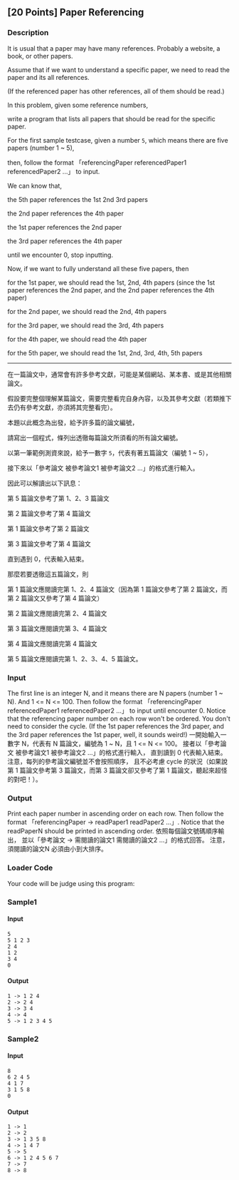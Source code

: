 \[20 Points\] Paper Referencing
-------------------------------

### Description

<div>

It is usual that a paper may have many references. Probably a website, a
book, or other papers.

Assume that if we want to understand a specific paper, we need to read
the paper and its all references.

(If the referenced paper has other references, all of them should be
read.)

In this problem, given some reference numbers,

write a program that lists all papers that should be read for the
specific paper.

For the first sample testcase, given a number `5`, which means there are
five papers (number 1 \~ 5),

then, follow the format 「referencingPaper referencedPaper1
referencedPaper2 \...」 to input.

We can know that,

the 5th paper references the 1st 2nd 3rd papers

the 2nd paper references the 4th paper

the 1st paper references the 2nd paper

the 3rd paper references the 4th paper

until we encounter 0, stop inputting.

Now, if we want to fully understand all these five papers, then

for the 1st paper, we should read the 1st, 2nd, 4th papers (since the
1st paper references the 2nd paper, and the 2nd paper references the 4th
paper)

for the 2nd paper, we should read the 2nd, 4th papers

for the 3rd paper, we should read the 3rd, 4th papers

for the 4th paper, we should read the 4th paper

for the 5th paper, we should read the 1st, 2nd, 3rd, 4th, 5th papers

------------------------------------------------------------------------

在一篇論文中，通常會有許多參考文獻，可能是某個網站、某本書、或是其他相關論文。

假設要完整個理解某篇論文，需要完整看完自身內容，以及其參考文獻（若類推下去仍有參考文獻，亦須將其完整看完）。

本題以此概念為出發，給予許多篇的論文編號，

請寫出一個程式，條列出透徹每篇論文所須看的所有論文編號。

以第一筆範例測資來說，給予一數字 `5`，代表有著五篇論文（編號 1 \~ 5），

接下來以「參考論文 被參考論文1 被參考論文2 \...」的格式進行輸入。

因此可以解讀出以下訊息：

第 5 篇論文參考了第 1、2、3 篇論文

第 2 篇論文參考了第 4 篇論文

第 1 篇論文參考了第 2 篇論文

第 3 篇論文參考了第 4 篇論文

直到遇到 0，代表輸入結束。

那麼若要透徹這五篇論文，則

第 1 篇論文應閱讀完第 1、2、4 篇論文（因為第 1 篇論文參考了第 2
篇論文，而第 2 篇論文又參考了第 4 篇論文）

第 2 篇論文應閱讀完第 2、4 篇論文

第 3 篇論文應閱讀完第 3、4 篇論文

第 4 篇論文應閱讀完第 4 篇論文

第 5 篇論文應閱讀完第 1、2、3、4、5 篇論文。

</div>

### Input

The first line is an integer N, and it means there are N papers (number
1 \~ N). And 1 \<= N \<= 100. Then follow the format 「referencingPaper
referencedPaper1 referencedPaper2 \...」 to input until encounter 0.
Notice that the referencing paper number on each row won\'t be ordered.
You don\'t need to consider the cycle. (If the 1st paper references the
3rd paper, and the 3rd paper references the 1st paper, well, it sounds
weird!) 一開始輸入一數字 N，代表有 N 篇論文，編號為 1 \~ N，且 1 \<= N
\<= 100。 接者以「參考論文 被參考論文1 被參考論文2
\...」的格式進行輸入， 直到讀到 0 代表輸入結束。
注意，每列的參考論文編號並不會按照順序， 且不必考慮 cycle
的狀況（如果說第 1 篇論文參考第 3 篇論文，而第 3 篇論文卻又參考了第 1
篇論文，聽起來超怪的對吧！）。

### Output

Print each paper number in ascending order on each row. Then follow the
format 「referencingPaper -\> readPaper1 readPaper2 \...」. Notice that
the readPaperN should be printed in ascending order.
依照每個論文號碼順序輸出， 並以「參考論文 -\> 需閱讀的論文1
需閱讀的論文2 \...」的格式回答。 注意，須閱讀的論文N 必須由小到大排序。

### Loader Code

<div>

Your code will be judge using this program:

</div>

<div>

### Sample1

#### Input

    5
    5 1 2 3
    2 4
    1 2
    3 4
    0

#### Output

    1 -> 1 2 4
    2 -> 2 4
    3 -> 3 4
    4 -> 4
    5 -> 1 2 3 4 5

</div>

<div>

### Sample2

#### Input

    8
    6 2 4 5
    4 1 7
    3 1 5 8
    0

#### Output

    1 -> 1
    2 -> 2
    3 -> 1 3 5 8
    4 -> 1 4 7
    5 -> 5
    6 -> 1 2 4 5 6 7
    7 -> 7
    8 -> 8

</div>
